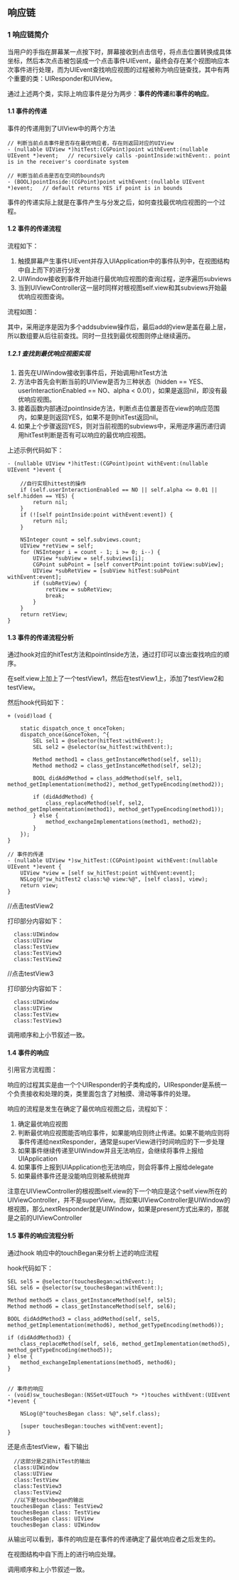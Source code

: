 ## 响应链

### 1 响应链简介

当用户的手指在屏幕某一点按下时，屏幕接收到点击信号，将点击位置转换成具体坐标，然后本次点击被包装成一个点击事件UIEvent，最终会存在某个视图响应本次事件进行处理，而为UIEvent查找响应视图的过程被称为响应链查找，其中有两个重要的类：UIResponder和UIView。

通过上述两个类，实际上响应事件是分为两步：**事件的传递**和**事件的响应**。

#### 1.1 事件的传递

事件的传递用到了UIView中的两个方法

```
// 判断当前点击事件是否存在最优响应者，存在则返回对应的UIView
- (nullable UIView *)hitTest:(CGPoint)point withEvent:(nullable UIEvent *)event;   // recursively calls -pointInside:withEvent:. point is in the receiver's coordinate system

// 判断当前点击是否在空间的bounds内
- (BOOL)pointInside:(CGPoint)point withEvent:(nullable UIEvent *)event;   // default returns YES if point is in bounds
```

事件的传递实际上就是在事件产生与分发之后，如何查找最优响应视图的一个过程。



#### 1.2 事件的传递流程

流程如下：

1. 触摸屏幕产生事件UIEvent并存入UIApplication中的事件队列中，在视图结构中自上而下的进行分发
2. UIWindow接收到事件开始进行最优响应视图的查询过程，逆序遍历subviews
3. 当到UIViewController这一层时同样对根视图self.view和其subviews开始最优响应视图查询。

流程如图：



其中，采用逆序是因为多个addsubview操作后，最后add的view是盖在最上层，所以数组要从后往前查找。同时一旦找到最优视图则停止继续遍历。



##### 1.2.1 查找到最优响应视图实现

1. 首先在UIWindow接收到事件后，开始调用hitTest方法
2. 方法中首先会判断当前的UIView是否为三种状态（hidden == YES、userInteractionEnabled == NO、alpha < 0.01），如果是返回nil，即没有最优响应视图。
3. 接着函数内部通过pointInside方法，判断点击位置是否在view的响应范围内，如果是则返回YES，如果不是则hitTest返回nil。
4. 如果上个步骤返回YES，则对当前视图的subviews中，采用逆序遍历递归调用hitTest判断是否有可以响应的最优响应视图。

上述示例代码如下：

```
- (nullable UIView *)hitTest:(CGPoint)point withEvent:(nullable UIEvent *)event {
        
    //自行实现hittest的操作
    if (self.userInteractionEnabled == NO || self.alpha <= 0.01 || self.hidden == YES) {
        return nil;
    }
    if (![self pointInside:point withEvent:event]) {
        return nil;
    }
    
    NSInteger count = self.subviews.count;
    UIView *retView = self;
    for (NSInteger i = count - 1; i >= 0; i--) {
        UIView *subView = self.subviews[i];
        CGPoint subPoint = [self convertPoint:point toView:subView];
        UIView *subRetView = [subView hitTest:subPoint withEvent:event];
        if (subRetView) {
            retView = subRetView;
            break;
        }
    }
    return retView;
}
```



#### 1.3 事件的传递流程分析

通过hook对应的hitTest方法和pointInside方法，通过打印可以查出查找响应的顺序。

在self.view上加上了一个testView1，然后在testView1上，添加了testView2和testView。

然后hook代码如下：

```
+ (void)load {
    
    static dispatch_once_t onceToken;
    dispatch_once(&onceToken, ^{
        SEL sel1 = @selector(hitTest:withEvent:);
        SEL sel2 = @selector(sw_hitTest:withEvent:);
        
        Method method1 = class_getInstanceMethod(self, sel1);
        Method method2 = class_getInstanceMethod(self, sel2);
        
        BOOL didAddMethod = class_addMethod(self, sel1, method_getImplementation(method2), method_getTypeEncoding(method2));
        
        if (didAddMethod) {
            class_replaceMethod(self, sel2, method_getImplementation(method1), method_getTypeEncoding(method1));
        } else {
            method_exchangeImplementations(method1, method2);
        }
    });
}

// 事件的传递
- (nullable UIView *)sw_hitTest:(CGPoint)point withEvent:(nullable UIEvent *)event {
    UIView *view = [self sw_hitTest:point withEvent:event];
    NSLog(@"sw_hitTest2 class:%@ view:%@", [self class], view);
    return view;
}
```

//点击testView2

打印部分内容如下：

```
  class:UIWindow
  class:UIView
  class:TestView
  class:TestView3
  class:TestView2
```

//点击testView3

打印部分内容如下：

```
  class:UIWindow
  class:UIView
  class:TestView
  class:TestView3
```

调用顺序和上小节叙述一致。



#### 1.4 事件的响应

引用官方流程图：



响应的过程其实是由一个个UIResponder的子类构成的，UIResponder是系统一个负责接收和处理的类，类里面包含了对触摸、滑动等事件的处理。

响应的流程是发生在确定了最优响应视图之后，流程如下：

1. 确定最优响应视图
2. 判断最优响应视图能否响应事件，如果能响应则终止传递。如果不能响应则将事件传递给nextResponder，通常是superView进行时间响应的下一步处理
3. 如果事件继续传递至UIWindow并且无法响应，会继续将事件上报给UIApplication
4. 如果事件上报到UIApplication也无法响应，则会将事件上报给delegate
5. 如果最终事件还是没能响应则被系统抛弃

注意在UIViewController的根视图self.view的下一个响应是这个self.view所在的UIViewController，并不是superView。而如果UIViewController是UIWindow的根视图，那么nextResponder就是UIWindow，如果是present方式出来的，那就是之前的UIViewController



#### 1.5 事件的响应流程分析

通过hook 响应中的touchBegan来分析上述的响应流程

hook代码如下：

```
SEL sel5 = @selector(touchesBegan:withEvent:);
SEL sel6 = @selector(sw_touchesBegan:withEvent:);

Method method5 = class_getInstanceMethod(self, sel5);
Method method6 = class_getInstanceMethod(self, sel6);

BOOL didAddMethod3 = class_addMethod(self, sel5, method_getImplementation(method6), method_getTypeEncoding(method6));

if (didAddMethod3) {
    class_replaceMethod(self, sel6, method_getImplementation(method5), method_getTypeEncoding(method5));
} else {
    method_exchangeImplementations(method5, method6);
}


// 事件的响应
- (void)sw_touchesBegan:(NSSet<UITouch *> *)touches withEvent:(UIEvent *)event {
    
    NSLog(@"touchesBegan class: %@",self.class);
    
    [super touchesBegan:touches withEvent:event];
}
```



还是点击testView，看下输出

```
  //这部分是之前hitTest的输出
  class:UIWindow
  class:UIView
  class:TestView
  class:TestView3
  class:TestView2
  //以下是touchbegan的输出
 touchesBegan class: TestView2
 touchesBegan class: TestView
 touchesBegan class: UIView
 touchesBegan class: UIWindow
```

从输出可以看到，事件的响应是在事件的传递确定了最优响应者之后发生的。

在视图结构中自下而上的进行响应处理。

调用顺序和上小节叙述一致。